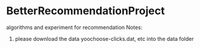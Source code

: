 # BetterRecommendationProject
algorithms and experiment for recommendation
Notes:
1. please download the data yoochoose-clicks.dat, etc into the data folder
